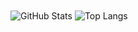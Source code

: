 <img align="center" alt="GitHub Stats" src="https://github-readme-stats.vercel.app/api?username=haohaoqian&theme=tokyonight&show_icons=true&include_all_commits=true" />
<img align="center" alt="Top Langs" src="https://github-readme-stats.vercel.app/api/top-langs/?username=haohaoqian&theme=tokyonight&hide=jupyter%20notebook"/>

